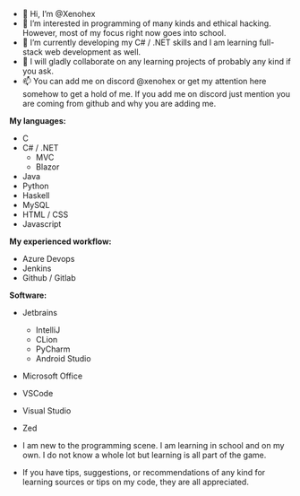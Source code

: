 - 👋 Hi, I’m @Xenohex
- 👀 I’m interested in programming of many kinds and ethical hacking. However, most of my focus right now goes into school.
- 🌱 I’m currently developing my C# / .NET skills and I am learning full-stack web development as well.
- 💞️ I will gladly collaborate on any learning projects of probably any kind if you ask.
- 📫 You can add me on discord @xenohex or get my attention here somehow to get a hold of me. If you add me on discord just mention you are coming from github and why you are adding me.

**My languages:**
- C
- C# / .NET
  - MVC
  - Blazor
- Java
- Python
- Haskell
- MySQL
- HTML / CSS
- Javascript

**My experienced workflow:**
- Azure Devops
- Jenkins
- Github / Gitlab

**Software:**
- Jetbrains
  - IntelliJ
  - CLion
  - PyCharm
  - Android Studio
- Microsoft Office
- VSCode
- Visual Studio
- Zed

- I am new to the programming scene. I am learning in school and on my own. I do not know a whole lot but learning is all part of the game.
- If you have tips, suggestions, or recommendations of any kind for learning sources or tips on my code, they are all appreciated.

<!---
Xenohex/Xenohex is a ✨ special ✨ repository because its `README.md` (this file) appears on your GitHub profile.
You can click the Preview link to take a look at your changes.
--->

